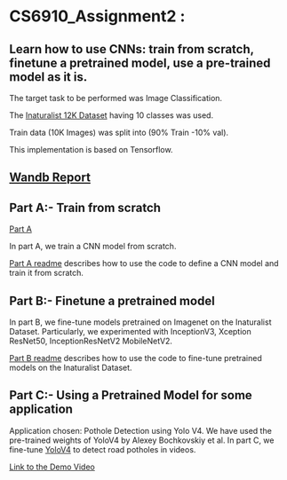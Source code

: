 # CS6910_Assignment2 : 

## Learn how to use CNNs: train from scratch, finetune a pretrained model, use a pre-trained model as it is.

The target task to be performed was Image Classification.

The [Inaturalist 12K Dataset](https://storage.googleapis.com/wandb_datasets/nature_12K.zip) having 10 classes was used.

Train data (10K Images) was split into (90% Train -10% val). 

This implementation is based on Tensorflow.

## [Wandb Report](https://wandb.ai/cs6910_a2/CS6910_A2/reports/Assignment-2-Convolutional-Neural-Networks--VmlldzoxNzYwNTgw)

## Part A:- Train from scratch
[Part A](https://github.com/PranjalChitale/CS6910_Assignment2/tree/main/part_a)

In part A, we train a CNN model from scratch.

[Part A readme](https://github.com/PranjalChitale/CS6910_Assignment2/blob/main/part_a/README.md) describes how to use the code to define a CNN model and train it from scratch.

## Part B:- Finetune a pretrained model
In part B, we fine-tune models pretrained on Imagenet on the Inaturalist Dataset.
Particularly, we experimented with InceptionV3, Xception ResNet50, InceptionResNetV2 MobileNetV2.

[Part B readme](https://github.com/PranjalChitale/CS6910_Assignment2/tree/main/part_b) describes how to use the code to fine-tune pretrained models on the Inaturalist Dataset.

## Part C:- Using a Pretrained Model for some application
Application chosen: Pothole Detection using Yolo V4.
We have used the pre-trained weights of YoloV4 by Alexey Bochkovskiy et al. 
In part C, we fine-tune [YoloV4](https://github.com/AlexeyAB/darknet) to detect road potholes in videos.

[Link to the Demo Video](https://drive.google.com/file/d/1K6L8b5KoGcIns-FJYyFSle6RWBV8RjwA/view?usp=sharing)
